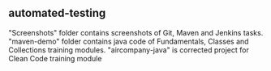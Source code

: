 ## automated-testing

"Screenshots" folder contains screenshots of Git, Maven and Jenkins tasks.
"maven-demo" folder contains java code of Fundamentals, Classes and Collections training modules.
"aircompany-java" is corrected project for Clean Code training module
